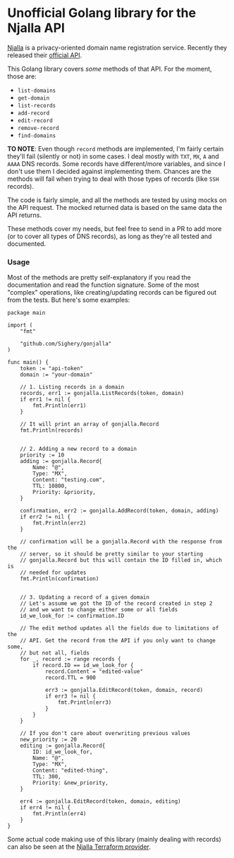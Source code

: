 # Unofficial Golang library for the Njalla API

[Njalla][] is a privacy-oriented domain name registration service. Recently
they released their [official API][].

This Golang library covers _some_ methods of that API. For the moment, those
are:
* `list-domains`
* `get-domain`
* `list-records`
* `add-record`
* `edit-record`
* `remove-record`
* `find-domains`

**TO NOTE**: Even though `record` methods are implemented, I'm fairly certain
they'll fail (silently or not) in some cases. I deal mostly with `TXT`, `MX`,
`A` and `AAAA` DNS records. Some records have different/more variables, and
since I don't use them I decided against implementing them. Chances are the
methods will fail when trying to deal with those types of records (like `SSH`
records).

The code is fairly simple, and all the methods are tested by using mocks on
the API request. The mocked returned data is based on the same data the API
returns.

These methods cover my needs, but feel free to send in a PR to add more (or to
cover all types of DNS records), as long as they're all tested and documented.

### Usage

Most of the methods are pretty self-explanatory if you read the documentation
and read the function signature. Some of the most "complex" operations, like
creating/updating records can be figured out from the tests. But here's some
examples:

```golang
package main

import (
	"fmt"

	"github.com/Sighery/gonjalla"
)

func main() {
	token := "api-token"
	domain := "your-domain"

	// 1. Listing records in a domain
	records, err1 := gonjalla.ListRecords(token, domain)
	if err1 != nil {
		fmt.Println(err1)
	}

	// It will print an array of gonjalla.Record
	fmt.Println(records)


	// 2. Adding a new record to a domain
	priority := 10
	adding := gonjalla.Record{
		Name: "@",
		Type: "MX",
		Content: "testing.com",
		TTL: 10800,
		Priority: &priority,
	}

	confirmation, err2 := gonjalla.AddRecord(token, domain, adding)
	if err2 != nil {
		fmt.Println(err2)
	}

	// confirmation will be a gonjalla.Record with the response from the
	// server, so it should be pretty similar to your starting
	// gonjalla.Record but this will contain the ID filled in, which is
	// needed for updates
	fmt.Println(confirmation)


	// 3. Updating a record of a given domain
	// Let's assume we got the ID of the record created in step 2
	// and we want to change either some or all fields
	id_we_look_for := confirmation.ID

	// The edit method updates all the fields due to limitations of the
	// API. Get the record from the API if you only want to change some,
	// but not all, fields
	for _, record := range records {
		if record.ID == id_we_look_for {
			record.Content = "edited-value"
			record.TTL = 900

			err3 := gonjalla.EditRecord(token, domain, record)
			if err3 != nil {
				fmt.Println(err3)
			}
		}
	}

	// If you don't care about overwriting previous values
	new_priority := 20
	editing := gonjalla.Record{
		ID: id_we_look_for,
		Name: "@",
		Type: "MX",
		Content: "edited-thing",
		TTL: 300,
		Priority: &new_priority,
	}

	err4 := gonjalla.EditRecord(token, domain, editing)
	if err4 != nil {
		fmt.Println(err4)
	}
}
```

Some actual code making use of this library (mainly dealing with records) can
also be seen at the [Njalla Terraform provider].

[Njalla]: https://njal.la
[official API]: https://njal.la/api/
[Njalla Terraform provider]: https://github.com/Sighery/terraform-provider-njalla